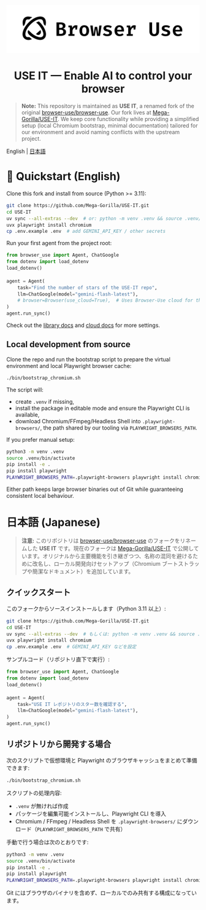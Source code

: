 <picture>
  <source media="(prefers-color-scheme: dark)" srcset="./static/browser-use-dark.png">
  <source media="(prefers-color-scheme: light)" srcset="./static/browser-use.png">
  <img alt="Shows a black Browser Use Logo in light color mode and a white one in dark color mode." src="./static/browser-use.png"  width="full">
</picture>

<h1 align="center">USE IT — Enable AI to control your browser</h1>

> **Note:** This repository is maintained as **USE IT**, a renamed fork of the original [browser-use/browser-use](https://github.com/browser-use/browser-use). Our fork lives at [Mega-Gorilla/USE-IT](https://github.com/Mega-Gorilla/USE-IT). We keep core functionality while providing a simplified setup (local Chromium bootstrap, minimal documentation) tailored for our environment and avoid naming conflicts with the upstream project.

English | [日本語](#日本語-japanese)


# 🤖 Quickstart (English)

Clone this fork and install from source (Python >= 3.11):

```bash
git clone https://github.com/Mega-Gorilla/USE-IT.git
cd USE-IT
uv sync --all-extras --dev  # or: python -m venv .venv && source .venv/bin/activate && pip install -e .
uvx playwright install chromium
cp .env.example .env  # add GEMINI_API_KEY / other secrets
```

Run your first agent from the project root:

```python
from browser_use import Agent, ChatGoogle
from dotenv import load_dotenv
load_dotenv()

agent = Agent(
    task="Find the number of stars of the USE-IT repo",
    llm=ChatGoogle(model="gemini-flash-latest"),
    # browser=Browser(use_cloud=True),  # Uses Browser-Use cloud for the browser
)
agent.run_sync()
```

Check out the [library docs](https://docs.browser-use.com) and [cloud docs](https://docs.cloud.browser-use.com) for more settings.

## Local development from source

Clone the repo and run the bootstrap script to prepare the virtual environment and local Playwright browser cache:

```bash
./bin/bootstrap_chromium.sh
```

The script will:
- create `.venv` if missing,
- install the package in editable mode and ensure the Playwright CLI is available,
- download Chromium/FFmpeg/Headless Shell into `.playwright-browsers/`, the path shared by our tooling via `PLAYWRIGHT_BROWSERS_PATH`.

If you prefer manual setup:

```bash
python3 -m venv .venv
source .venv/bin/activate
pip install -e .
pip install playwright
PLAYWRIGHT_BROWSERS_PATH=.playwright-browsers playwright install chromium
```

Either path keeps large browser binaries out of Git while guaranteeing consistent local behaviour.


# 日本語 (Japanese)

> **注意:** このリポジトリは [browser-use/browser-use](https://github.com/browser-use/browser-use) のフォークをリネームした **USE IT** です。現在のフォークは [Mega-Gorilla/USE-IT](https://github.com/Mega-Gorilla/USE-IT) で公開しています。オリジナルから主要機能を引き継ぎつつ、名称の混同を避けるために改名し、ローカル開発向けセットアップ（Chromium ブートストラップや簡潔なドキュメント）を追加しています。

## クイックスタート

このフォークからソースインストールします（Python 3.11 以上）:

```bash
git clone https://github.com/Mega-Gorilla/USE-IT.git
cd USE-IT
uv sync --all-extras --dev  # もしくは: python -m venv .venv && source .venv/bin/activate && pip install -e .
uvx playwright install chromium
cp .env.example .env  # GEMINI_API_KEY などを設定
```

サンプルコード（リポジトリ直下で実行）:

```python
from browser_use import Agent, ChatGoogle
from dotenv import load_dotenv
load_dotenv()

agent = Agent(
    task="USE IT レポジトリのスター数を確認する",
    llm=ChatGoogle(model="gemini-flash-latest"),
)
agent.run_sync()
```

## リポジトリから開発する場合

次のスクリプトで仮想環境と Playwright のブラウザキャッシュをまとめて準備できます:

```bash
./bin/bootstrap_chromium.sh
```

スクリプトの処理内容:
- `.venv` が無ければ作成
- パッケージを編集可能インストールし、Playwright CLI を導入
- Chromium / FFmpeg / Headless Shell を `.playwright-browsers/` にダウンロード（`PLAYWRIGHT_BROWSERS_PATH` で共有）

手動で行う場合は次のとおりです:

```bash
python3 -m venv .venv
source .venv/bin/activate
pip install -e .
pip install playwright
PLAYWRIGHT_BROWSERS_PATH=.playwright-browsers playwright install chromium
```

Git にはブラウザのバイナリを含めず、ローカルでのみ共有する構成になっています。
